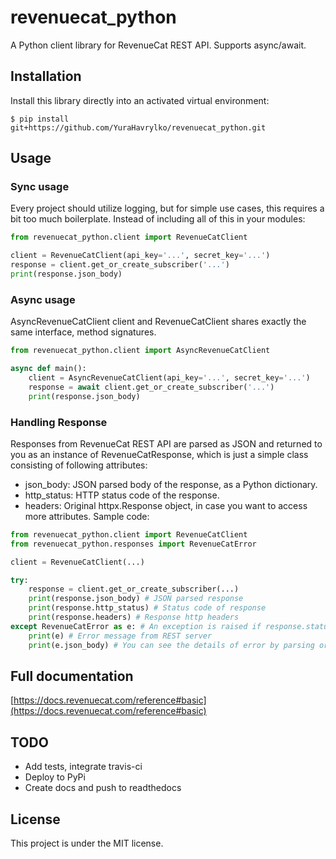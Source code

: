 # revenuecat_python

A Python client library for RevenueCat REST API. Supports async/await.

## Installation

Install this library directly into an activated virtual environment:

```text
$ pip install git+https://github.com/YuraHavrylko/revenuecat_python.git
```

## Usage

### Sync usage
Every project should utilize logging, but for simple use cases, this requires a bit too much boilerplate. Instead of including all of this in your modules:

```python
from revenuecat_python.client import RevenueCatClient

client = RevenueCatClient(api_key='...', secret_key='...')
response = client.get_or_create_subscriber('...')
print(response.json_body)
```

### Async usage

AsyncRevenueCatClient client and RevenueCatClient shares exactly the same interface, method signatures.

```python
from revenuecat_python.client import AsyncRevenueCatClient

async def main():
    client = AsyncRevenueCatClient(api_key='...', secret_key='...')
    response = await client.get_or_create_subscriber('...')
    print(response.json_body)
```

### Handling Response

Responses from RevenueCat REST API are parsed as JSON and returned to you as an instance of RevenueCatResponse, 
which is just a simple class consisting of following attributes:

* json_body: JSON parsed body of the response, as a Python dictionary.
* http_status: HTTP status code of the response.
* headers: Original httpx.Response object, in case you want to access more attributes.
Sample code:

```python
from revenuecat_python.client import RevenueCatClient
from revenuecat_python.responses import RevenueCatError

client = RevenueCatClient(...)

try:
    response = client.get_or_create_subscriber(...)
    print(response.json_body) # JSON parsed response
    print(response.http_status) # Status code of response
    print(response.headers) # Response http headers
except RevenueCatError as e: # An exception is raised if response.status_code != 201 or 200
    print(e) # Error message from REST server
    print(e.json_body) # You can see the details of error by parsing original response
```

## Full documentation 

[https://docs.revenuecat.com/reference#basic](https://docs.revenuecat.com/reference#basic)

## TODO

* Add tests, integrate travis-ci
* Deploy to PyPi
* Create docs and push to readthedocs

## License

This project is under the MIT license.